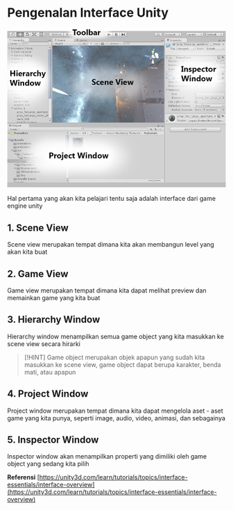 # Pengenalan Interface Unity

![](./interface.jpg)

Hal pertama yang akan kita pelajari tentu saja adalah interface dari game engine unity

## 1. Scene View

Scene view merupakan tempat dimana kita akan membangun level yang akan kita buat

## 2. Game View

Game view merupakan tempat dimana kita dapat melihat preview dan memainkan game yang kita buat

## 3. Hierarchy Window

Hierarchy window menampilkan semua game object yang kita masukkan ke scene view secara hirarki

> [!HINT]
> Game object merupakan objek apapun yang sudah kita masukkan ke scene view, game object dapat berupa karakter, benda mati, atau apapun

## 4. Project Window

Project window merupakan tempat dimana kita dapat mengelola aset - aset game yang kita punya, seperti image, audio, video, animasi, dan sebagainya

## 5. Inspector Window

Inspector window akan menampilkan properti yang dimiliki oleh game object yang sedang kita pilih

**Referensi** [https://unity3d.com/learn/tutorials/topics/interface-essentials/interface-overview](https://unity3d.com/learn/tutorials/topics/interface-essentials/interface-overview)


